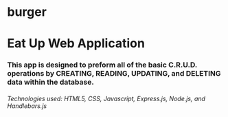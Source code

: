# burger
<h1>Eat Up Web Application</h1>
<h3>This app is designed to preform all of the basic C.R.U.D. operations by CREATING, READING, UPDATING, and DELETING data within the database.</h5>
<h6>Technologies used: HTML5, CSS, Javascript, Express.js, Node.js, and Handlebars.js</h6>
